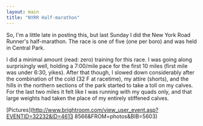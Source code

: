```yaml
---
layout: main
title: "NYRR Half-marathon"
---
```

So, I'm a little late in posting this, but last Sunday I did the New York Road
Runner's half-marathon. The race is one of five (one per boro) and was held in
Central Park.

  
I did a minimal amount (read: zero) training for this race. I was going along
surprisingly well, holding a 7:00/mile pace for the first 10 miles (first mile
was under 6:30, yikes). After that though, I slowed down considerably after
the combination of the cold (32 F at racetime), my attire (shorts), and the
hills in the northern sections of the park started to take a toll on my
calves. For the last two miles it felt like I was running with my quads only,
and that large weights had taken the place of my entirely stiffened calves.

  
[Pictures](http://www.brightroom.com/view_user_event.asp?EVENTID=32232&ID=4613
8566&FROM=photos&BIB=5603)

